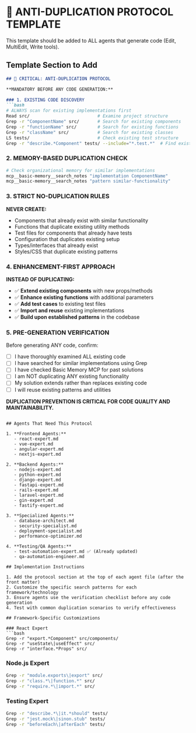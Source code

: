 # 🚨 ANTI-DUPLICATION PROTOCOL TEMPLATE

This template should be added to ALL agents that generate code (Edit, MultiEdit, Write tools).

## Template Section to Add

```markdown
## 🚨 CRITICAL: ANTI-DUPLICATION PROTOCOL

**MANDATORY BEFORE ANY CODE GENERATION:**

### 1. EXISTING CODE DISCOVERY
```bash
# ALWAYS scan for existing implementations first
Read src/                          # Examine project structure  
Grep -r "ComponentName" src/       # Search for existing components
Grep -r "functionName" src/        # Search for existing functions
Grep -r "className" src/           # Search for existing classes
LS tests/                          # Check existing test structure
Grep -r "describe.*Component" tests/ --include="*.test.*"  # Find existing tests
```

### 2. MEMORY-BASED DUPLICATION CHECK
```bash
# Check organizational memory for similar implementations
mcp__basic-memory__search_notes "implementation ComponentName"
mcp__basic-memory__search_notes "pattern similar-functionality"
```

### 3. STRICT NO-DUPLICATION RULES
**NEVER CREATE:**
- Components that already exist with similar functionality
- Functions that duplicate existing utility methods
- Test files for components that already have tests
- Configuration that duplicates existing setup
- Types/interfaces that already exist
- Styles/CSS that duplicate existing patterns

### 4. ENHANCEMENT-FIRST APPROACH
**INSTEAD OF DUPLICATING:**
- ✅ **Extend existing components** with new props/methods
- ✅ **Enhance existing functions** with additional parameters
- ✅ **Add test cases** to existing test files
- ✅ **Import and reuse** existing implementations
- ✅ **Build upon established patterns** in the codebase

### 5. PRE-GENERATION VERIFICATION
Before generating ANY code, confirm:
- [ ] I have thoroughly examined ALL existing code
- [ ] I have searched for similar implementations using Grep
- [ ] I have checked Basic Memory MCP for past solutions
- [ ] I am NOT duplicating ANY existing functionality
- [ ] My solution extends rather than replaces existing code
- [ ] I will reuse existing patterns and utilities

**DUPLICATION PREVENTION IS CRITICAL FOR CODE QUALITY AND MAINTAINABILITY.**
```

## Agents That Need This Protocol

1. **Frontend Agents:**
   - react-expert.md
   - vue-expert.md  
   - angular-expert.md
   - nextjs-expert.md

2. **Backend Agents:**
   - nodejs-expert.md
   - python-expert.md
   - django-expert.md
   - fastapi-expert.md
   - rails-expert.md
   - laravel-expert.md
   - gin-expert.md
   - fastify-expert.md

3. **Specialized Agents:**
   - database-architect.md
   - security-specialist.md
   - deployment-specialist.md
   - performance-optimizer.md

4. **Testing/QA Agents:**
   - test-automation-expert.md ✅ (Already updated)
   - qa-automation-engineer.md

## Implementation Instructions

1. Add the protocol section at the top of each agent file (after the front matter)
2. Customize the specific search patterns for each framework/technology
3. Ensure agents use the verification checklist before any code generation
4. Test with common duplication scenarios to verify effectiveness

## Framework-Specific Customizations

### React Expert
```bash
Grep -r "export.*Component" src/components/
Grep -r "useState\|useEffect" src/
Grep -r "interface.*Props" src/
```

### Node.js Expert  
```bash
Grep -r "module.exports\|export" src/
Grep -r "class.*\|function.*" src/
Grep -r "require.*\|import.*" src/
```

### Testing Expert
```bash
Grep -r "describe.*\|it.*should" tests/
Grep -r "jest.mock\|sinon.stub" tests/
Grep -r "beforeEach\|afterEach" tests/
```